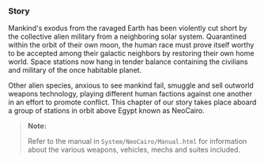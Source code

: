 ### Story

Mankind's exodus from the ravaged Earth has been violently cut short by the collective
alien military from a neighboring solar system. Quarantined within the orbit of their
own moon, the human race must prove itself worthy to be accepted among their galactic
neighbors by restoring their own home world. Space stations now hang in tender balance
containing the civilians and military of the once habitable planet. 

Other alien species, anxious to see mankind fail, smuggle and sell outworld weapons 
technology, playing different human factions against one another in an effort to promote
conflict. This chapter of our story takes place aboard a group of stations in orbit 
above Egypt known as NeoCairo.

> **Note:**
> 
> Refer to the manual in `System/NeoCairo/Manual.html` for information about the various
> weapons, vehicles, mechs and suites included.
